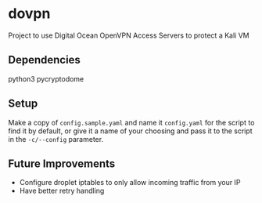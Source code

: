 # dovpn
Project to use Digital Ocean OpenVPN Access Servers to protect a Kali VM

## Dependencies

python3
pycryptodome

## Setup

Make a copy of `config.sample.yaml` and name it `config.yaml` for the script to find it by default, or give it a name of your choosing and pass it to the script in the `-c/--config` parameter.

## Future Improvements

- Configure droplet iptables to only allow incoming traffic from your IP
- Have better retry handling